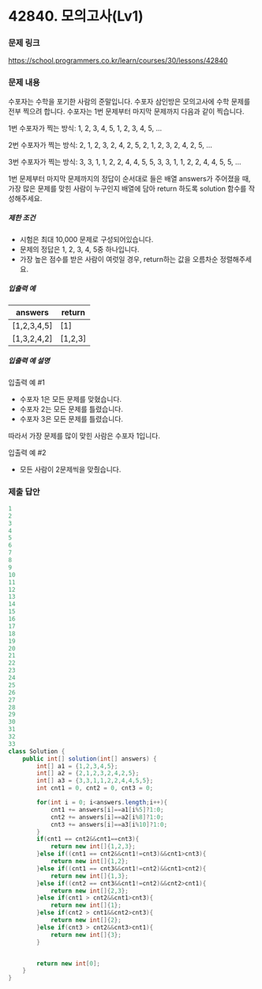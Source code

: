 # 42840. 모의고사(Lv1)
### 문제 링크
https://school.programmers.co.kr/learn/courses/30/lessons/42840
### 문제 내용
수포자는 수학을 포기한 사람의 준말입니다. 수포자 삼인방은 모의고사에 수학 문제를 전부 찍으려 합니다. 수포자는 1번 문제부터 마지막 문제까지 다음과 같이 찍습니다.

1번 수포자가 찍는 방식: 1, 2, 3, 4, 5, 1, 2, 3, 4, 5, ...  

2번 수포자가 찍는 방식: 2, 1, 2, 3, 2, 4, 2, 5, 2, 1, 2, 3, 2, 4, 2, 5, ...  

3번 수포자가 찍는 방식: 3, 3, 1, 1, 2, 2, 4, 4, 5, 5, 3, 3, 1, 1, 2, 2, 4, 4, 5, 5, ...

1번 문제부터 마지막 문제까지의 정답이 순서대로 들은 배열 answers가 주어졌을 때, 가장 많은 문제를 맞힌 사람이 누구인지 배열에 담아 return 하도록 solution 함수를 작성해주세요.

##### 제한 조건

* 시험은 최대 10,000 문제로 구성되어있습니다.
* 문제의 정답은 1, 2, 3, 4, 5중 하나입니다.
* 가장 높은 점수를 받은 사람이 여럿일 경우, return하는 값을 오름차순 정렬해주세요.

##### 입출력 예

|    answers    |  return   |
|---------------|-----------|
| \[1,2,3,4,5\] | \[1\]     |
| \[1,3,2,4,2\] | \[1,2,3\] |

##### 입출력 예 설명

입출력 예 #1

* 수포자 1은 모든 문제를 맞혔습니다.
* 수포자 2는 모든 문제를 틀렸습니다.
* 수포자 3은 모든 문제를 틀렸습니다.

따라서 가장 문제를 많이 맞힌 사람은 수포자 1입니다.

입출력 예 #2

* 모든 사람이 2문제씩을 맞췄습니다.

### 제출 답안
```java
1
2
3
4
5
6
7
8
9
10
11
12
13
14
15
16
17
18
19
20
21
22
23
24
25
26
27
28
29
30
31
32
33
class Solution {
    public int[] solution(int[] answers) {
        int[] a1 = {1,2,3,4,5};        
        int[] a2 = {2,1,2,3,2,4,2,5};
        int[] a3 = {3,3,1,1,2,2,4,4,5,5};
        int cnt1 = 0, cnt2 = 0, cnt3 = 0;

        for(int i = 0; i<answers.length;i++){
            cnt1 += answers[i]==a1[i%5]?1:0;
            cnt2 += answers[i]==a2[i%8]?1:0;
            cnt3 += answers[i]==a3[i%10]?1:0;
        }
        if(cnt1 == cnt2&&cnt1==cnt3){
            return new int[]{1,2,3};
        }else if((cnt1 == cnt2&&cnt1!=cnt3)&&cnt1>cnt3){
            return new int[]{1,2};
        }else if((cnt1 == cnt3&&cnt1!=cnt2)&&cnt1>cnt2){
            return new int[]{1,3};
        }else if((cnt2 == cnt3&&cnt1!=cnt2)&&cnt2>cnt1){
            return new int[]{2,3};
        }else if(cnt1 > cnt2&&cnt1>cnt3){
            return new int[]{1};
        }else if(cnt2 > cnt1&&cnt2>cnt3){
            return new int[]{2};
        }else if(cnt3 > cnt2&&cnt3>cnt1){
            return new int[]{3};
        }


        return new int[0];
    }
}
```
